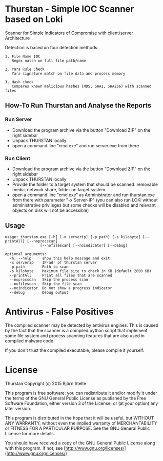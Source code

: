 # Thurstan - Simple IOC Scanner based on Loki

Scanner for Simple Indicators of Compromise with client/server Architecture

Detection is based on four detection methods:

    1. File Name IOC
       Regex match on full file path/name

    2. Yara Rule Check
       Yara signature match on file data and process memory

    3. Hash check
       Compares known malicious hashes (MD5, SHA1, SHA256) with scanned files

## How-To Run Thurstan and Analyse the Reports

### Run Server

  - Download the program archive via the button "Download ZIP" on the right sidebar
  - Unpack THURSTAN locally
  - open a command line "cmd.exe" and run server.exe from there

### Run Client

  - Download the program archive via the button "Download ZIP" on the right sidebar
  - Unpack THURSTAN locally
  - Provide the folder to a target system that should be scanned: removable media, network share, folder on target system
  - open a command line "cmd.exe" as Administrator and run thurstan.exe from there with parameter "-x Server-IP" (you can also run LOKI without administrative privileges but some checks will be disabled and relevant objects on disk will not be accessible)

## Usage

    usage: thurstan.exe [-h] [-x serverip] [-p path] [-s kilobyte] [--printAll] [--noprocscan]
                    [--nofilescan] [--noindicator] [--debug]

    optional arguments:
      -h, --help     show this help message and exit
      -x serverip    IP-adr of thurstan server
      -p path        Path to scan
      -s kilobyte    Maximum file site to check in KB (default 2000 KB)
      --printAll     Print all files that are scanned
      --noprocscan   Skip the process scan
      --nofilescan   Skip the file scan
      --noindicator  Do not show a progress indicator
      --debug        Debug output

# Antivirus - False Positives

The compiled scanner may be detected by antivirus engines. This is caused by the fact that the scanner is a compiled python script that implement some file system and process scanning features that are also used in compiled malware code.

If you don't trust the compiled executable, please compile it yourself.

# License

Thurstan
Copyright (c) 2015 Björn Stelte

This program is free software: you can redistribute it and/or modify
it under the terms of the GNU General Public License as published by
the Free Software Foundation, either version 3 of the License, or
(at your option) any later version.

This program is distributed in the hope that it will be useful,
but WITHOUT ANY WARRANTY; without even the implied warranty of
MERCHANTABILITY or FITNESS FOR A PARTICULAR PURPOSE.  See the
GNU General Public License for more details.

You should have received a copy of the GNU General Public License
along with this program.  If not, see [http://www.gnu.org/licenses/](http://www.gnu.org/licenses/)

